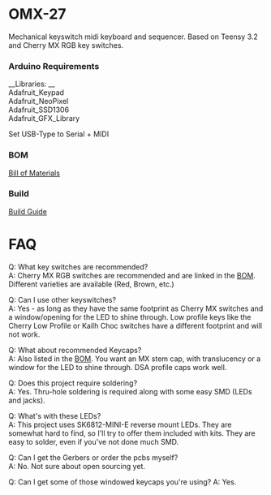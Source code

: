 # OMX-27

Mechanical keyswitch midi keyboard and sequencer. Based on Teensy 3.2 and Cherry MX RGB key switches.

### Arduino Requirements

__Libraries: __  
Adafruit_Keypad  
Adafruit_NeoPixel  
Adafruit_SSD1306  
Adafruit_GFX_Library  

Set USB-Type to Serial + MIDI


### BOM

[Bill of Materials](<BOM.md>)

### Build

[Build Guide](<Build.md>)

# FAQ

Q: What key switches are recommended?  
A: Cherry MX RGB switches are recommended and are linked in the [BOM](<BOM.md>). Different varieties are available (Red, Brown, etc.)  

Q: Can I use other keyswitches?  
A: Yes - as long as they have the same footprint as Cherry MX switches and a window/opening for the LED to shine through. Low profile keys like the Cherry Low Profile or Kailh Choc switches have a different footprint and will not work.  

Q: What about recommended Keycaps?  
A: Also listed in the [BOM](<BOM.md>). You want an MX stem cap, with translucency or a window for the LED to shine through. DSA profile caps work well.  

Q: Does this project require soldering?  
A: Yes. Thru-hole soldering is required along with some easy SMD (LEDs and jacks).  

Q: What's with these LEDs?  
A: This project uses SK6812-MINI-E reverse mount LEDs. They are somewhat hard to find, so I'll try to offer them included with kits. They are easy to solder, even if you've not done much SMD.  

Q: Can I get the Gerbers or order the pcbs myself?  
A: No. Not sure about open sourcing yet.  

Q: Can I get some of those windowed keycaps you're using?
A: Yes. 

